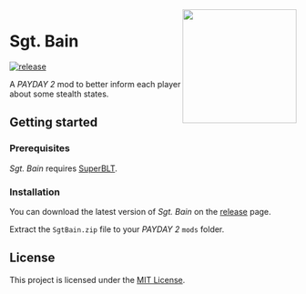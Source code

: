 <image src="SgtBain/image.png" align="right" width="200"/>

# Sgt. Bain
[![release](https://img.shields.io/github/v/release/SgtAlexis/SgtBain?display_name=tag)](https://github.com/SgtAlexis/SgtBain/releases/latest)

A _PAYDAY 2_ mod to better inform each player about some stealth states.

## Getting started

### Prerequisites
_Sgt. Bain_ requires [SuperBLT](https://superblt.znix.xyz).

### Installation
You can download the latest version of _Sgt. Bain_ on the
[release](https://github.com/SgtAlexis/SgtBain/releases/latest) page.

Extract the `SgtBain.zip` file to your _PAYDAY 2_ `mods` folder.

## License
This project is licensed under the [MIT License](LICENSE.txt).